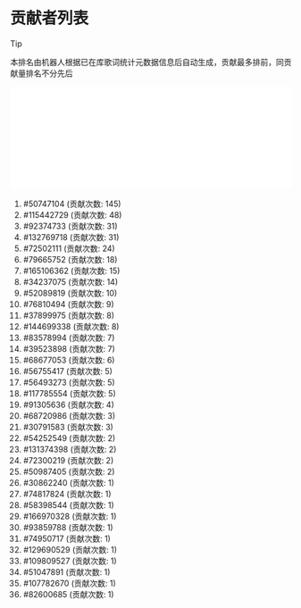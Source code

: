 # 贡献者列表

> [!TIP]
> 本排名由机器人根据已在库歌词统计元数据信息后自动生成，贡献最多排前，同贡献量排名不分先后

![贡献者头像画廊](./CONTRIBUTORS.svg)

1. #50747104 (贡献次数: 145)
2. #115442729 (贡献次数: 48)
3. #92374733 (贡献次数: 31)
4. #132769718 (贡献次数: 31)
5. #72502111 (贡献次数: 24)
6. #79665752 (贡献次数: 18)
7. #165106362 (贡献次数: 15)
8. #34237075 (贡献次数: 14)
9. #52089819 (贡献次数: 10)
10. #76810494 (贡献次数: 9)
11. #37899975 (贡献次数: 8)
12. #144699338 (贡献次数: 8)
13. #83578994 (贡献次数: 7)
14. #39523898 (贡献次数: 7)
15. #68677053 (贡献次数: 6)
16. #56755417 (贡献次数: 5)
17. #56493273 (贡献次数: 5)
18. #117785554 (贡献次数: 5)
19. #91305636 (贡献次数: 4)
20. #68720986 (贡献次数: 3)
21. #30791583 (贡献次数: 3)
22. #54252549 (贡献次数: 2)
23. #131374398 (贡献次数: 2)
24. #72300219 (贡献次数: 2)
25. #50987405 (贡献次数: 2)
26. #30862240 (贡献次数: 1)
27. #74817824 (贡献次数: 1)
28. #58398544 (贡献次数: 1)
29. #166970328 (贡献次数: 1)
30. #93859788 (贡献次数: 1)
31. #74950717 (贡献次数: 1)
32. #129690529 (贡献次数: 1)
33. #109809527 (贡献次数: 1)
34. #51047891 (贡献次数: 1)
35. #107782670 (贡献次数: 1)
36. #82600685 (贡献次数: 1)
